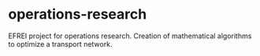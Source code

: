 # operations-research
EFREI project for operations research. Creation of mathematical algorithms to optimize a transport network.
